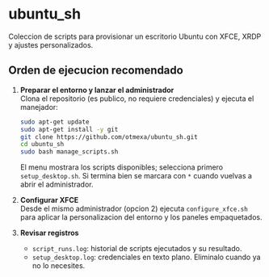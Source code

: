 # ubuntu_sh

Coleccion de scripts para provisionar un escritorio Ubuntu con XFCE, XRDP y ajustes personalizados.

## Orden de ejecucion recomendado

1. **Preparar el entorno y lanzar el administrador**  
   Clona el repositorio (es publico, no requiere credenciales) y ejecuta el manejador:
   ```bash
   sudo apt-get update
   sudo apt-get install -y git
   git clone https://github.com/otmexa/ubuntu_sh.git
   cd ubuntu_sh
   sudo bash manage_scripts.sh
   ```
   El menu mostrara los scripts disponibles; selecciona primero `setup_desktop.sh`. Si termina bien se marcara con `*` cuando vuelvas a abrir el administrador.

2. **Configurar XFCE**  
   Desde el mismo administrador (opcion 2) ejecuta `configure_xfce.sh` para aplicar la personalizacion del entorno y los paneles empaquetados.

3. **Revisar registros**  
   - `script_runs.log`: historial de scripts ejecutados y su resultado.
   - `setup_desktop.log`: credenciales en texto plano. Eliminalo cuando ya no lo necesites.
